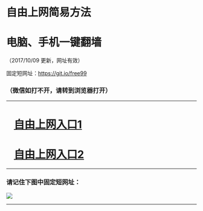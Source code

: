 ﻿# 自由上网简易方法

# 电脑、手机一键翻墙

（2017/10/09 更新，网址有效）

固定短网址：https://git.io/free99

### （微信如打不开，请转到浏览器打开）


***





# &nbsp;&nbsp; <a href="http://ft133799588.fwq-tz-1001.info/fwqtz01.html?t=100900126802 " target="_blank">自由上网入口1</a>
# &nbsp;&nbsp; <a href="http://ft1042018247.fwq-tz-1002.info/fwqtz02.html?t=10090012590 " target="_blank">自由上网入口2</a>
***

### 请记住下图中固定短网址：

<img src="https://s3-us-west-2.amazonaws.com/fwq-1001/yjfq-20170905okok.png" /> 


***

